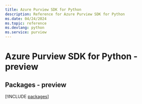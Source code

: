 ```yaml
---
title: Azure Purview SDK for Python
description: Reference for Azure Purview SDK for Python
ms.date: 04/24/2024
ms.topic: reference
ms.devlang: python
ms.service: purview
---
```

# Azure Purview SDK for Python - preview
## Packages - preview
[!INCLUDE [packages](purview-index.md)]